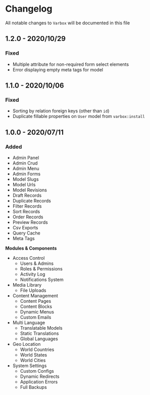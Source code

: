 # Changelog

All notable changes to `Varbox` will be documented in this file

## 1.2.0 - 2020/10/29

### Fixed

- Multiple attribute for non-required form select elements
- Error displaying empty meta tags for model

## 1.1.0 - 2020/10/06

### Fixed

- Sorting by relation foreign keys (other than `id`)
- Duplicate fillable properties on `User` model from `varbox:install`

## 1.0.0 - 2020/07/11

### Added
- Admin Panel
- Admin Crud
- Admin Menu
- Admin Forms
- Model Slugs
- Model Urls
- Model Revisions
- Draft Records
- Duplicate Records
- Filter Records
- Sort Records
- Order Records
- Preview Records
- Csv Exports
- Query Cache
- Meta Tags

**Modules & Components**

- Access Control
    - Users & Admins
    - Roles & Permissions
    - Activity Log
    - Notifications System
- Media Library
    - File Uploads
- Content Management
    - Content Pages
    - Content Blocks
    - Dynamic Menus
    - Custom Emails
- Multi Language
    - Translatable Models
    - Static Translations
    - Global Languages
- Geo Location
    - World Countries
    - World States
    - World Cities
- System Settings
    - Custom Configs
    - Dynamic Redirects
    - Application Errors
    - Full Backups
